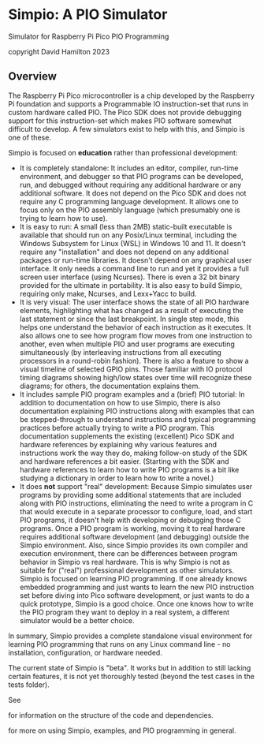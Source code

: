 # Simpio: A PIO Simulator
Simulator for Raspberry Pi Pico PIO Programming

copyright David Hamilton 2023

## Overview

The Raspberry Pi Pico microcontroller is a chip developed by the Raspberry Pi foundation and supports a Programmable IO instruction-set that runs in custom hardware called PIO. The Pico SDK does not provide debugging support for this instruction-set which makes PIO software somewhat difficult to develop. A few simulators exist to help with this, and Simpio is one of these. 

Simpio is focused on **education** rather than professional development:

- It is completely standalone: 
  It includes an editor, compiler, run-time environment, and debugger so that PIO programs can be developed, run, and debugged without requiring any additional hardware or any additional software. It does not depend on the Pico SDK and does not require any C programming language development. It allows one to focus only on the PIO assembly language (which presumably one is trying to learn how to use).
- It is easy to run:
  A small (less than 2MB) static-built executable is available that should run on any Posix/Linux terminal, including the Windows Subsystem for Linux (WSL) in Windows 10 and 11. It doesn't require any "installation" and does not depend on any additional packages or run-time libraries. It doesn't depend on any graphical user interface. It only needs a command line to run and yet it provides a full screen user interface (using Ncurses). There is even a 32 bit binary provided for the ultimate in portability.
  It is also easy to build Simpio, requiring only make, Ncurses, and Lexx+Yacc to build.
- It is very visual:
  The user interface shows the state of all PIO hardware elements, highlighting what has changed as a result of executing the last statement or since the last breakpoint. In single step mode, this helps one understand the behavior of each instruction as it executes. It also allows one to see how program flow moves from one instruction to another, even when multiple PIO and user programs are executing simultaneously (by interleaving instructions from all executing processors in a round-robin fashion). 
  There is also a feature to show a visual timeline of selected GPIO pins. Those familiar with IO protocol timing diagrams showing high/low states over time will recognize these diagrams; for others, the documentation explains them.
- It includes sample PIO program examples and a (brief) PIO tutorial:
  In addition to documentation on how to use Simpio, there is also documentation explaining PIO instructions along with examples that can be stepped-through to understand instructions and typical programming practices before actually trying to write a PIO program. This documentation supplements the existing (excellent) Pico SDK and hardware references by explaining why various features and instructions work the way they do, making follow-on study of the SDK and hardware references a bit easier. (Starting with the SDK and hardware references to learn how to write PIO programs is a bit like studying a dictionary in order to learn how to write a novel.)
- It does **not** support "real" development:
  Because Simpio simulates user programs by providing some additional statements that are included along with PIO instructions, eliminating the need to write a program in C that would execute in a separate processor to configure, load, and start PIO programs, it doesn't help with developing or debugging those C programs. Once a PIO program is working, moving it to real hardware requires additional software development (and debugging) outside the Simpio environment. Also, since Simpio provides its own compiler and execution environment, there can be differences between program behavior in Simpio vs real hardware. This is why Simpio is not as suitable for ("real") professional development as other simulators. Simpio is focused on learning PIO programming. If one already knows embedded programming and just wants to learn the new PIO instruction set before diving into Pico software development,  or just wants to do a quick prototype, Simpio is a good choice. Once one knows how to write the PIO program they want to deploy in a real system, a different simulator would be a better choice.

In summary, Simpio provides a complete standalone visual environment for learning PIO programming that runs on any Linux command line - no installation, configuration, or hardware needed. 

The current state of Simpio is "beta". It works but in addition to still lacking certain features, it is not yet thoroughly tested (beyond the test cases in the tests folder). 

See 

[design.md]: design.md

 for information on the structure of the code and dependencies.

[pio_programming.md]: pio_programming.md

 for more on using Simpio, examples, and PIO programming in general.

## 
